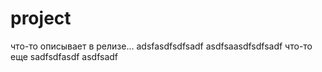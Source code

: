 # project
что-то описывает в релизе...
adsfasdfsdfsadf
asdfsaasdfsdfsadf
что-то еще
sadfsdfasdf
asdfsadf

